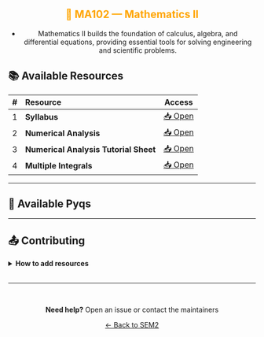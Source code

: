 <div align = "center" style="color:orange">

## 🏅 MA102 — Mathematics II

</div>

<div align = "center">

- Mathematics II builds the foundation of calculus, algebra, and differential equations, providing essential tools for solving engineering and scientific problems.

</div>

## 📚 Available Resources

<div align="center">

|  #  | Resource                              |                                            Access                                             |
| :-: | :------------------------------------ | :-------------------------------------------------------------------------------------------: |
|  1  | **Syllabus**                          | [📥 Open](https://drive.google.com/file/d/1UMJ5uDmKo1HglaZaQYZzWFyvKyu4qE6N/view?usp=sharing) |
|  2  | **Numerical Analysis**                | [📥 Open](https://drive.google.com/file/d/1ZZ1LMR86MkSMoY4ROMfX-c95aYDkLgdR/view?usp=sharing) |
|  3  | **Numerical Analysis Tutorial Sheet** | [📥 Open](https://drive.google.com/file/d/18uvFsDspaiJiUyCuAHOCqDfOy15eR6NM/view?usp=sharing) |
|  4  | **Multiple Integrals**                |      [📥 Open](https://drive.google.com/drive/folders/1X44EIEn7jEuGHr-_pzdshTqMzNb2J-bh)      |

</div>

---

## 📑 Available Pyqs

<div align="center">

</div>

---

## 📤 Contributing

<details>
<summary><b>How to add resources</b></summary>

<br/>

### Option A: Upload PDFs

```
CE102/
├── CE102_Mid_2024.pdf
├── CE102_End_2023.pdf
└── CE102_Notes_TopicX.pdf
```

### Option B: Add Drive Links (Recommended)

Add your Google Drive share link to the table above following the existing format.

<br/>

**📝 Naming Convention**

- For exams: `CE102_Mid_YYYY.pdf` or `CE102_End_YYYY.pdf`
- For notes: `CE102_Lecture#_Topic.pdf`
- For assignments: `CE102_Assignment#_YYYY.pdf`

<br/>

> 💡 **Important:** Only add files you have permission to share

<br/>

</details>

<br/>

---

<br/>

<div align="center">

**Need help?** Open an issue or contact the maintainers

[← Back to SEM2](../)

</div>
